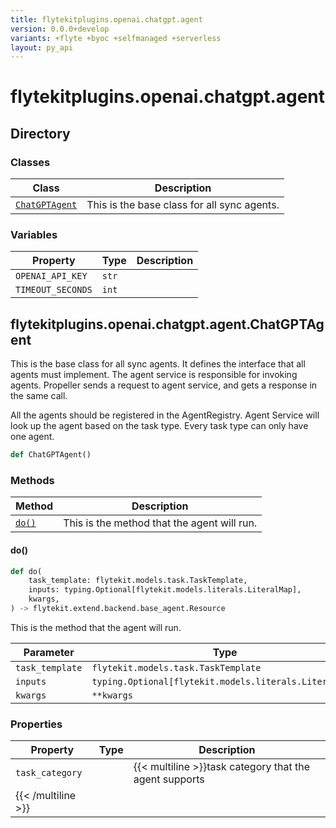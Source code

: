 ```yaml
---
title: flytekitplugins.openai.chatgpt.agent
version: 0.0.0+develop
variants: +flyte +byoc +selfmanaged +serverless
layout: py_api
---
```


# flytekitplugins.openai.chatgpt.agent

## Directory

### Classes

| Class | Description |
|-|-|
| [`ChatGPTAgent`](.././flytekitplugins.openai.chatgpt.agent#flytekitpluginsopenaichatgptagentchatgptagent) | This is the base class for all sync agents. |

### Variables

| Property | Type | Description |
|-|-|-|
| `OPENAI_API_KEY` | `str` |  |
| `TIMEOUT_SECONDS` | `int` |  |

## flytekitplugins.openai.chatgpt.agent.ChatGPTAgent

This is the base class for all sync agents. It defines the interface that all agents must implement.
The agent service is responsible for invoking agents.
Propeller sends a request to agent service, and gets a response in the same call.

All the agents should be registered in the AgentRegistry. Agent Service
will look up the agent based on the task type. Every task type can only have one agent.


```python
def ChatGPTAgent()
```
### Methods

| Method | Description |
|-|-|
| [`do()`](#do) | This is the method that the agent will run. |


#### do()

```python
def do(
    task_template: flytekit.models.task.TaskTemplate,
    inputs: typing.Optional[flytekit.models.literals.LiteralMap],
    kwargs,
) -> flytekit.extend.backend.base_agent.Resource
```
This is the method that the agent will run.


| Parameter | Type |
|-|-|
| `task_template` | `flytekit.models.task.TaskTemplate` |
| `inputs` | `typing.Optional[flytekit.models.literals.LiteralMap]` |
| `kwargs` | ``**kwargs`` |

### Properties

| Property | Type | Description |
|-|-|-|
| `task_category` |  | {{< multiline >}}task category that the agent supports
{{< /multiline >}} |

